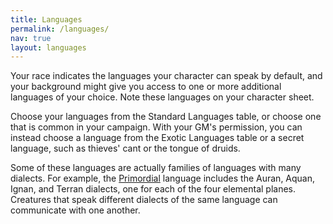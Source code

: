 ```yaml
---
title: Languages
permalink: /languages/
nav: true
layout: languages
---
```


Your race indicates the languages your character can speak by default, and your background might give you access to one or more additional languages of your choice. Note these languages on your character sheet.

Choose your languages from the Standard Languages table, or choose one that is common in your campaign. With your GM's permission, you can instead choose a language from the Exotic Languages table or a secret language, such as thieves' cant or the tongue of druids.

Some of these languages are actually families of languages with many dialects. For example, the [Primordial](/languages/primordial/) language includes the Auran, Aquan, Ignan, and Terran dialects, one for each of the four elemental planes. Creatures that speak different dialects of the same language can communicate with one another.
